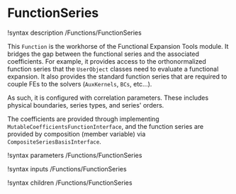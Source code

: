 # FunctionSeries
!syntax description /Functions/FunctionSeries

This `Function` is the workhorse of the Functional Expansion Tools module. It bridges the gap between the functional series and the associated coefficients. For example, it provides access to the orthonormalized function series that the `UserObject` classes need to evaluate a functional expansion. It also provides the standard function series that are required to couple FEs to the solvers (`AuxKernels`, `BCs`, etc...).

As such, it is configured with correlation parameters. These includes physical boundaries, series types, and series' orders.

The coefficients are provided through implementing `MutableCoefficientsFunctionInterface`, and the function series are provided by composition (member variable) via `CompositeSeriesBasisInterface`.


!syntax parameters /Functions/FunctionSeries

!syntax inputs /Functions/FunctionSeries

!syntax children /Functions/FunctionSeries
